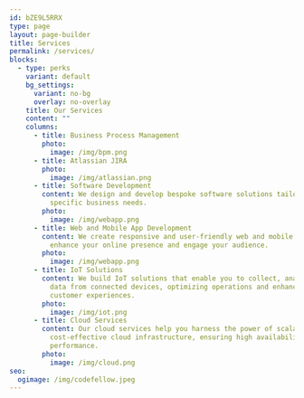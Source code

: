 ```yaml
---
id: bZE9L5RRX
type: page
layout: page-builder
title: Services
permalink: /services/
blocks:
  - type: perks
    variant: default
    bg_settings:
      variant: no-bg
      overlay: no-overlay
    title: Our Services
    content: ""
    columns:
      - title: Business Process Management
        photo:
          image: /img/bpm.png
      - title: Atlassian JIRA
        photo:
          image: /img/atlassian.png
      - title: Software Development
        content: We design and develop bespoke software solutions tailored to your
          specific business needs.
        photo:
          image: /img/webapp.png
      - title: Web and Mobile App Development
        content: We create responsive and user-friendly web and mobile applications that
          enhance your online presence and engage your audience.
        photo:
          image: /img/webapp.png
      - title: IoT Solutions
        content: We build IoT solutions that enable you to collect, analyze, and act on
          data from connected devices, optimizing operations and enhancing
          customer experiences.
        photo:
          image: /img/iot.png
      - title: Cloud Services
        content: Our cloud services help you harness the power of scalable and
          cost-effective cloud infrastructure, ensuring high availability and
          performance.
        photo:
          image: /img/cloud.png
seo:
  ogimage: /img/codefellow.jpeg
---
```

